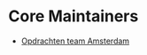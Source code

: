 # Core Maintainers

- [Opdrachten team Amsterdam](https://github.com/orgs/Amsterdam/teams/opdrachten/members)
